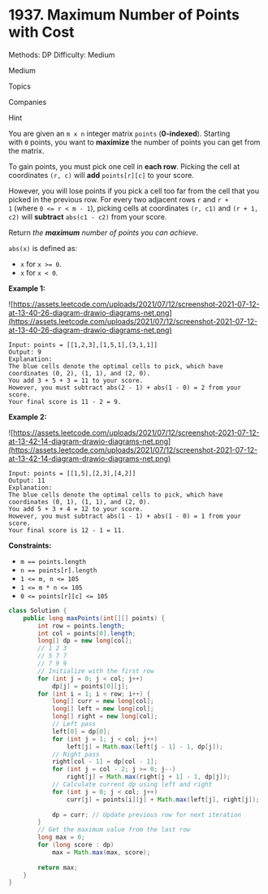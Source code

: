 # 1937. Maximum Number of Points with Cost

Methods: DP
Difficulty: Medium

Medium

Topics

Companies

Hint

You are given an `m x n` integer matrix `points` (**0-indexed**). Starting with `0` points, you want to **maximize** the number of points you can get from the matrix.

To gain points, you must pick one cell in **each row**. Picking the cell at coordinates `(r, c)` will **add** `points[r][c]` to your score.

However, you will lose points if you pick a cell too far from the cell that you picked in the previous row. For every two adjacent rows `r` and `r + 1` (where `0 <= r < m - 1`), picking cells at coordinates `(r, c1)` and `(r + 1, c2)` will **subtract** `abs(c1 - c2)` from your score.

Return *the **maximum** number of points you can achieve*.

`abs(x)` is defined as:

- `x` for `x >= 0`.
- `x` for `x < 0`.

**Example 1:**

![https://assets.leetcode.com/uploads/2021/07/12/screenshot-2021-07-12-at-13-40-26-diagram-drawio-diagrams-net.png](https://assets.leetcode.com/uploads/2021/07/12/screenshot-2021-07-12-at-13-40-26-diagram-drawio-diagrams-net.png)

```
Input: points = [[1,2,3],[1,5,1],[3,1,1]]
Output: 9
Explanation:
The blue cells denote the optimal cells to pick, which have coordinates (0, 2), (1, 1), and (2, 0).
You add 3 + 5 + 3 = 11 to your score.
However, you must subtract abs(2 - 1) + abs(1 - 0) = 2 from your score.
Your final score is 11 - 2 = 9.

```

**Example 2:**

![https://assets.leetcode.com/uploads/2021/07/12/screenshot-2021-07-12-at-13-42-14-diagram-drawio-diagrams-net.png](https://assets.leetcode.com/uploads/2021/07/12/screenshot-2021-07-12-at-13-42-14-diagram-drawio-diagrams-net.png)

```
Input: points = [[1,5],[2,3],[4,2]]
Output: 11
Explanation:
The blue cells denote the optimal cells to pick, which have coordinates (0, 1), (1, 1), and (2, 0).
You add 5 + 3 + 4 = 12 to your score.
However, you must subtract abs(1 - 1) + abs(1 - 0) = 1 from your score.
Your final score is 12 - 1 = 11.

```

**Constraints:**

- `m == points.length`
- `n == points[r].length`
- `1 <= m, n <= 105`
- `1 <= m * n <= 105`
- `0 <= points[r][c] <= 105`

```java
class Solution {
    public long maxPoints(int[][] points) {
        int row = points.length;
        int col = points[0].length;
        long[] dp = new long[col];
        // 1 2 3
        // 5 7 7
        // 7 9 9
        // Initialize with the first row
        for (int j = 0; j < col; j++) 
            dp[j] = points[0][j];
        for (int i = 1; i < row; i++) {
            long[] curr = new long[col];
            long[] left = new long[col];
            long[] right = new long[col];
            // Left pass
            left[0] = dp[0];
            for (int j = 1; j < col; j++) 
                left[j] = Math.max(left[j - 1] - 1, dp[j]);
            // Right pass
            right[col - 1] = dp[col - 1];
            for (int j = col - 2; j >= 0; j--) 
                right[j] = Math.max(right[j + 1] - 1, dp[j]);
            // Calculate current dp using left and right
            for (int j = 0; j < col; j++) 
                curr[j] = points[i][j] + Math.max(left[j], right[j]);
    
            dp = curr; // Update previous row for next iteration
        }
        // Get the maximum value from the last row
        long max = 0;
        for (long score : dp)
            max = Math.max(max, score);
        
        return max;
    }
}

```